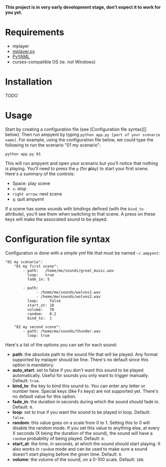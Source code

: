 **This project is in very early development stage, don't expect it to work for
you yet.**

Requirements
============

* mplayer
* [mplayer.py](https://github.com/baudm/mplayer.py)
* [PyYAML](https://pypi.python.org/pypi/PyYAML)
* curses-compatible OS (ie. not Windows)

Installation
============

TODO

Usage
=====

Start by creating a configuration file (see [Configuration file syntax][] below).
Then run ampyent by typing `python app.py [part of your scenario name]`. For
example, using the configuration file below, we could type the following to run
the scenario "01 my scenario":

```
python app.py 01
```

This will run ampyent and open your scenario but you'll notice that nothing is
playing. You'll need to press the `p` (for **p**lay) to start your first scene.
Here's a summary of the controls:

* Space: play scene
* `s`: stop
* `right arrow`: next scene
* `q`: quit ampyent

If a scene has some sounds with bindings defined (with the `bind_to` attribute),
you'll see them when switching to that scene. A press on these keys will
make the associated sound to be played.


Configuration file syntax
=========================

Configuration is done with a simple yml file that must be named `~/.ampyent`:

```
"01 my scenario":
    "01 my first scene":
        - path:   /home/me/sounds/great_music.wav
          loop:   true
          fade_in: 5

        - path:
              - /home/me/sounds/wolves1.wav
              - /home/me/sounds/wolves2.wav
          loop:     false
          start_at: 10
          volume:   70
          random:   0.2
          bind_to:  1

    "02 my second scene":
        - path: /home/me/sounds/thunder.wav
          loop: true
```

Here's a list of the options you can set for each sound:

* **path**: the absolute path to the sound file that will be played. Any format
  supported by mplayer should be fine. There's no default since this option is
  mandatory.
* **auto_start**: set to false if you don't want this sound to be played
  automatically. Useful for sounds you only want to trigger manually. Default:
  `true`.
* **bind_to**: the key to bind this sound to. You can enter any letter or
  number here. Special keys (like Fx keys) are not supported yet. There's no
  default value for this option.
* **fade_in**: the duration in seconds during which the sound should fade in.
  Default: `0`.
* **loop**: set to true if you want the sound to be played in loop. Default:
  `false`.
* **random**: this value goes on a scale from 0 to 1. Setting this to 0 will
  disable the random mode. If you set this value to anything else, at every X
  seconds (X being the duration of the sound), the sound will have a `random`
  probability of being played. Default: `0`.
* **start_at**: the time, in seconds, at which the sound should start playing.
  It also works in `random` mode and can be used to make sure a sound doesn't
  start playing before the given time. Default: `0`.
* **volume**: the volume of the sound, on a 0-100 scale. Default: `100`.
